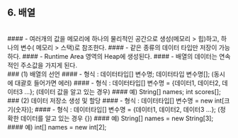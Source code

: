 ## 6. 배열
<br>
#### - 여러개의 값을 메모리에 하나의 물리적인 공간으로 생성(메모리 > 힙)하고, 하나의 변수( 메모리 > 스택)로 참조한다.
#### - 같은 종류의 데이터 타입만 저장이 가능하다.
#### - Runtime Area 영역의 Heap에 생성된다.
#### - 배열의 데이터는 연속적인 주소값을 가지게 된다.
<br>
### (1) 배열의 선언
#### - 형식 : 데이터타입[] 변수명; 데이터타입 변수명[]; (동시에 대괄호 들어가면 에러)
#### - 형식 : 데이터타입[] 변수명 = {데이터1, 데이터2, 데이터3 ...}; (데이터 값을 알고 있는 경우)
####   예) String[] names; int scores[];
<br>
### (2) 데이터 저장소 생성 및 할당
#### - 형식 : 데이터타입[] 변수명 = new int[크기(숫자)];
#### - 형식 : 데이터타입[] 변수명 = {데이터1, 데이터2, 데이터3 ...}; (정확한 데이터를 알고 있는 경우 {})
####   예) String[] names = new String[3];
####   예) int[] names = new int[2];
<br>

